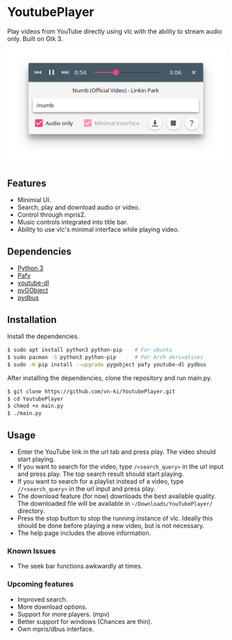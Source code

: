 # YoutubePlayer
Play videos from YouTube directly using vlc with the ability to stream audio only. Built on Gtk 3.

<p align="center">
  <img src="/images/screenshots/screenshot1.png?raw=true" alt="YouTube Player"/>
</p>

## Features
- Minimial UI.
- Search, play and download audio or video.
- Control through mpris2.
- Music controls integrated into title bar.
- Ability to use vlc's minimal interface while playing video.

## Dependencies
- [Python 3](https://www.python.org/download/releases/3.0/)
- [Pafy](https://pypi.python.org/pypi/pafy)
- [youtube-dl](https://github.com/rg3/youtube-dl)
- [pyGObject](https://pygobject.readthedocs.io/en/latest/)
- [pydbus](https://github.com/LEW21/pydbus)

## Installation
Install the dependencies.
```bash
$ sudo apt install python3 python-pip    # For ubuntu
$ sudo pacman -S python3 python-pip      # For Arch derivatives
$ sudo -H pip install --upgrade pygobject pafy youtube-dl pydbus
```
After installing the dependencies, clone the repository and run main.py.
```bash
$ git clone https://github.com/vn-ki/YoutubePlayer.git
$ cd YoutubePlayer
$ chmod +x main.py
$ ./main.py
```

## Usage

- Enter the YouTube link in the url tab and press play. The video should start playing.
- If you want to search for the video, type ```/<search_query>``` in the url input and press play. The top search result should start playing.
- If you want to search for a playlist instead of a video, type ```//<search_query>``` in the url input and press play.
- The download feature (for now) downloads the best available quality. The downloaded file will be available in ```~/Downloads/YouTubePlayer/``` directory.
- Press the stop button to stop the running instance of vlc. Ideally this should be done before playing a new video, but is not necessary.
- The help page includes the above information.

### Known Issues

- The seek bar functions awkwardly at times.

### Upcoming features

- Improved search.
- More download options.
- Support for more players. (mpv)
- Better support for windows (Chances are thin).
- Own mpris/dbus interface.
